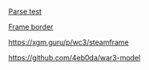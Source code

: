[Parse test](https://nazarpunk.github.io/warodel/mdx-parser-test)

[Frame border](https://nazarpunk.github.io/warodel/image-to-frame)

https://xgm.guru/p/wc3/steamframe

https://github.com/4eb0da/war3-model
